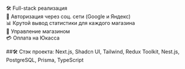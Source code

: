 🛠️ Full-stack реализация  
🔑 Авторизация через соц. сети (Google и Яндекс)  
📊 Крутой вывод статистики для каждого магазина  
🛒 Управление магазином  
💳 Оплата на Юкасса  

##🛠️ Стэк проекта: Next.js, Shadcn UI, Tailwind, Redux Toolkit, Nest.js, PostgreSQL, Prisma, TypeScript
